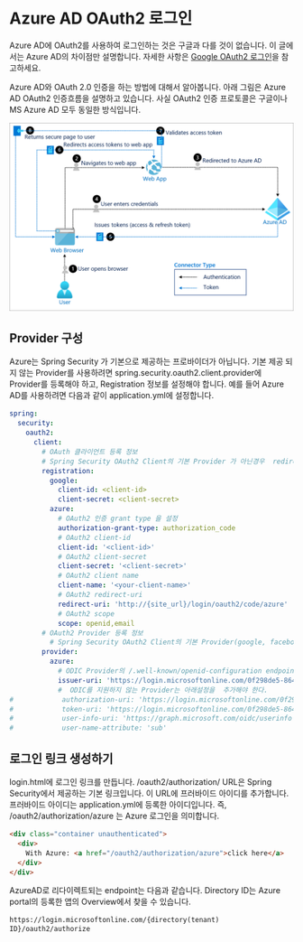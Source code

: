 # Azure AD OAuth2 로그인 

Azure AD에 OAuth2를 사용하여 로그인하는 것은 구글과 다를 것이 없습니다. 이 글에서는 Azure AD의 차이점만 설명합니다. 자세한 사항은 [Google OAuth2 로그인](../../01.google/01.cloud-api/05.oauth2-login.md)을 참고하세요. 

Azure AD와 OAuth 2.0 인증을 하는 방법에 대해서 알아봅니다. 아래 그림은 Azure AD OAuth2 인증흐름을 설명하고 있습니다. 사실 OAuth2 인증 프로토콜은 구글이나 MS Azure AD 모두 동일한 방식입니다. 

![](.assets/oauth-flow.png)


##  Provider 구성 
Azure는 Spring Security 가 기본으로 제공하는 프로바이더가 아닙니다. 기본 제공 되지 않는 Provider를 사용하려면 spring.security.oauth2.client.provider에 Provider를 등록해야 하고, Registration 정보를 설정해야 합니다. 예를 들어 Azure AD를 사용하려면 다음과 같이 application.yml에 설정합니다. 

```yaml
spring:
  security:
    oauth2:
      client:
        # OAuth 클라이언트 등록 정보
        # Spring Security OAuth2 Client의 기본 Provider 가 아닌경우  redirect-uri를 지정해야 한다. 
        registration:
          google:
            client-id: <client-id>
            client-secret: <client-secret>
          azure:
            # OAuth2 인증 grant type 을 설정
            authorization-grant-type: authorization_code
            # OAuth2 client-id
            client-id: '<client-id>'
            # OAuth2 client-secret
            client-secret: '<client-secret>'
            # OAuth2 client name
            client-name: '<your-client-name>'
            # OAuth2 redirect-uri
            redirect-uri: 'http://{site_url}/login/oauth2/code/azure'
            # OAuth2 scope
            scope: openid,email
        # OAuth2 Provider 등록 정보
          # Spring Security OAuth2 Client의 기본 Provider(google, facebook, github, okta)은 설정되어 있어 추가하지 않아도 된다.
        provider:
          azure:
            # ODIC Provider의 /.well-known/openid-configuration endpoint
            issuer-uri: 'https://login.microsoftonline.com/0f298de5-864d-4f37-9497-77ace3386e9e/v2.0'
            #  ODIC를 지원하지 않는 Provider는 아래설정을  추가해야 한다.
#            authorization-uri: 'https://login.microsoftonline.com/0f298de5-864d-4f37-9497-77ace3386e9e/oauth2/v2.0/authorize'
#            token-uri: 'https://login.microsoftonline.com/0f298de5-864d-4f37-9497-77ace3386e9e/oauth2/v2.0/token'
#            user-info-uri: 'https://graph.microsoft.com/oidc/userinfo'
#            user-name-attribute: 'sub'
```


## 로그인 링크 생성하기 

login.html에 로그인 링크를 만듭니다.  /oauth2/authorization/ URL은 Spring Security에서 제공하는 기본 링크입니다. 이 URL에 프러바이드 아이디를 추가합니다. 프러바이드 아이디는 application.yml에 등록한 아이디입니다. 즉, /oauth2/authorization/azure 는 Azure 로그인을 의미합니다. 

```html
<div class="container unauthenticated">
  <div>
    With Azure: <a href="/oauth2/authorization/azure">click here</a>
  </div>
</div>
```

AzureAD로 리다이렉트되는 endpoint는 다음과 같습니다. Directory ID는 Azure portal의 등록한 앱의 Overview에서 찾을 수 있습니다.

```shell
https://login.microsoftonline.com/{directory(tenant) ID}/oauth2/authorize
```


